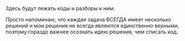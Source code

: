 Здесь будут лежать коды и разборы к ним.

Просто напоминаю, что каждая задача ВСЕГДА имеет несколько решений и мои решения не всегда являются единственно верными, поэтому гораздо важнее осознать идею решения, чем списать код.
